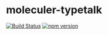 moleculer-typetalk
===

[![Build Status](https://img.shields.io/travis/is2ei/moleculer-typetalk/master.svg?style=flat-square)][travis]
[![npm version](https://img.shields.io/npm/v/moleculer-typetalk.svg?style=flat-square)][npm]

[travis]: https://travis-ci.com/is2ei/moleculer-typetalk
[npm]: https://badge.fury.io/js/moleculer-typetalk
